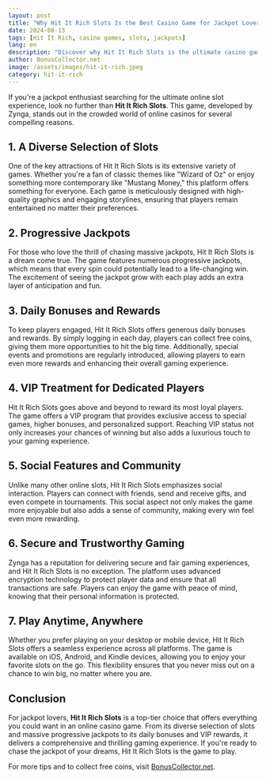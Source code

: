 ```yaml
---
layout: post  
title: "Why Hit It Rich Slots Is the Best Casino Game for Jackpot Lovers"  
date: 2024-08-13  
tags: [Hit It Rich, casino games, slots, jackpots]  
lang: en  
description: "Discover why Hit It Rich Slots is the ultimate casino game for jackpot enthusiasts. Learn about its unique features, progressive jackpots, and how it stands out in the crowded world of online slots."  
author: BonusCollector.net
image: /assets/images/hit-it-rich.jpeg
category: hit-it-rich
---
```


If you're a jackpot enthusiast searching for the ultimate online slot experience, look no further than **Hit It Rich Slots**. This game, developed by Zynga, stands out in the crowded world of online casinos for several compelling reasons.

## 1. A Diverse Selection of Slots

One of the key attractions of Hit It Rich Slots is its extensive variety of games. Whether you're a fan of classic themes like "Wizard of Oz" or enjoy something more contemporary like "Mustang Money," this platform offers something for everyone. Each game is meticulously designed with high-quality graphics and engaging storylines, ensuring that players remain entertained no matter their preferences.

## 2. Progressive Jackpots

For those who love the thrill of chasing massive jackpots, Hit It Rich Slots is a dream come true. The game features numerous progressive jackpots, which means that every spin could potentially lead to a life-changing win. The excitement of seeing the jackpot grow with each play adds an extra layer of anticipation and fun.

## 3. Daily Bonuses and Rewards

To keep players engaged, Hit It Rich Slots offers generous daily bonuses and rewards. By simply logging in each day, players can collect free coins, giving them more opportunities to hit the big time. Additionally, special events and promotions are regularly introduced, allowing players to earn even more rewards and enhancing their overall gaming experience.

## 4. VIP Treatment for Dedicated Players

Hit It Rich Slots goes above and beyond to reward its most loyal players. The game offers a VIP program that provides exclusive access to special games, higher bonuses, and personalized support. Reaching VIP status not only increases your chances of winning but also adds a luxurious touch to your gaming experience.

## 5. Social Features and Community

Unlike many other online slots, Hit It Rich Slots emphasizes social interaction. Players can connect with friends, send and receive gifts, and even compete in tournaments. This social aspect not only makes the game more enjoyable but also adds a sense of community, making every win feel even more rewarding.

## 6. Secure and Trustworthy Gaming

Zynga has a reputation for delivering secure and fair gaming experiences, and Hit It Rich Slots is no exception. The platform uses advanced encryption technology to protect player data and ensure that all transactions are safe. Players can enjoy the game with peace of mind, knowing that their personal information is protected.

## 7. Play Anytime, Anywhere

Whether you prefer playing on your desktop or mobile device, Hit It Rich Slots offers a seamless experience across all platforms. The game is available on iOS, Android, and Kindle devices, allowing you to enjoy your favorite slots on the go. This flexibility ensures that you never miss out on a chance to win big, no matter where you are.

## Conclusion

For jackpot lovers, **Hit It Rich Slots** is a top-tier choice that offers everything you could want in an online casino game. From its diverse selection of slots and massive progressive jackpots to its daily bonuses and VIP rewards, it delivers a comprehensive and thrilling gaming experience. If you're ready to chase the jackpot of your dreams, Hit It Rich Slots is the game to play.

For more tips and to collect free coins, visit [BonusCollector.net](https://bonuscollector.net/hit-it-rich-free-coins/).